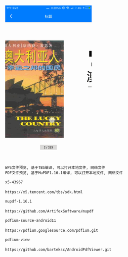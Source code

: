 ![image](https://github.com/153437803/MuPDF/blob/master/Screenrecorder-2018-09-22.gif )

```
WPS文件预览, 基于TBS编译, 可以打开本地文件, 网络文件
PDF文件预览, 基于MuPDF1.16.1编译, 可以打开本地文件, 网络文件
```

```
x5-43967

https://x5.tencent.com/tbs/sdk.html
```

```
mupdf-1.16.1

https://github.com/ArtifexSoftware/mupdf
```

```
pdfium-source-android11

https://pdfium.googlesource.com/pdfium.git
```

```
pdfium-view

https://github.com/barteksc/AndroidPdfViewer.git
```

